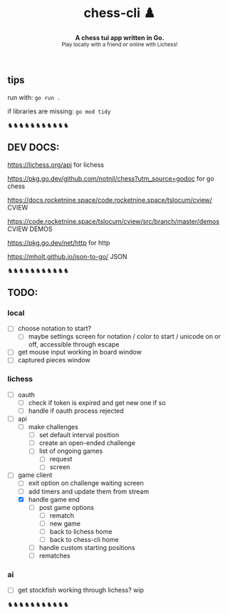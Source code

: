 <h1 align='center'>chess-cli ♟️</h1>
<p align="center">
  <b>A chess tui app written in Go.</b><br/>
  <sub>Play locally with a friend or online with Lichess!</a></sub>
</p>
<br />


<!-- # chess-cli ♟️ -->

## tips

run with: `go run .`

if libraries are missing: `go mod tidy`

♞♞♞♞♞♞♞♞♞♞♞



## DEV DOCS:

https://lichess.org/api for lichess

https://pkg.go.dev/github.com/notnil/chess?utm_source=godoc for go chess

https://docs.rocketnine.space/code.rocketnine.space/tslocum/cview/ CVIEW

https://code.rocketnine.space/tslocum/cview/src/branch/master/demos CVIEW DEMOS

https://pkg.go.dev/net/http for http

https://mholt.github.io/json-to-go/ JSON

♞♞♞♞♞♞♞♞♞♞♞


## TODO:


### local
- [ ] choose notation to start?
  - [ ] maybe settings screen for notation / color to start / unicode on or off, accessible through escape
- [ ] get mouse input working in board window
- [ ] captured pieces window

### lichess

- [ ] oauth
  - [ ] check if token is expired and get new one if so
  - [ ] handle if oauth process rejected

- [ ] api
  - [ ] make challenges
    - [ ] set default interval position
    - [ ] create an open-ended challenge
    - [ ] list of ongoing games
      - [ ] request
      - [ ] screen

- [ ] game client
  - [ ] exit option on challenge waiting screen
  - [ ] add timers and update them from stream
  - [x] handle game end
    - [ ] post game options
      - [ ] rematch
      - [ ] new game
      - [ ] back to lichess home
      - [ ] back to chess-cli home
    - [ ] handle custom starting positions
    - [ ] rematches

### ai
- [ ] get stockfish working through lichess? wip

♞♞♞♞♞♞♞♞♞♞♞

